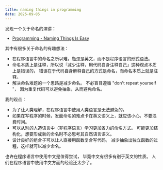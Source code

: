 ```yaml
---
title: naming things in programming
date: 2025-09-05
---
```


发现一个关于命名的演讲：

- [Programming - Naming Things Is Easy](https://www.youtube.com/watch?v=SEp0NrXWwoo)

其中有很多关于命名的有趣想法：

- 在程序语言中的命名之所以难，瓶颈是英文，而不是程序语言的形式语法。
- 命名本质上是注释，所以说「减少注释，用代码自身注释自己」这种观点本质上是错误的，
  错误在于代码自身解释自己的方式是命名，而命名本质上就是注释。
- 解决命名难题的一个思路是减少命名。
  不必盲目遵循 "don't repeat yourself "，
  因为重复代码可以避免抽象，从而避免命名。

我的观点：

- 为了让人类理解，在程序语言中使用人类语言是无法避免的。
- 如果在写程序的时候，发面命名的难点卡在英文语义上，就应该小心，不要浪费时间。
- 可以从别的人造语言中（非程序语言）学习更加省力的命名方式。
  可能更加结构化，想要形成新的命名时不必思考其自然语言语义。
- 设计良好的组合子可以让人直接用函数复合写代码，
  减少抽象出独立函数的过程，这样就可以减少命名。

也许在程序语言中使用中文是值得尝试，
毕竟中文有很多有别于英文的性质。
人们在程序语言中使用中文方面的经验还太少了。
